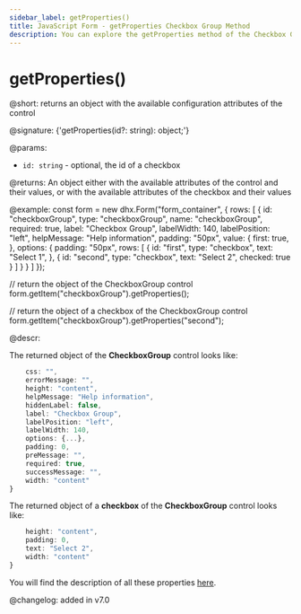 ```yaml
---
sidebar_label: getProperties()
title: JavaScript Form - getProperties Checkbox Group Method 
description: You can explore the getProperties method of the Checkbox Group control of Form in the documentation of the DHTMLX JavaScript UI library. Browse developer guides and API reference, try out code examples and live demos, and download a free 30-day evaluation version of DHTMLX Suite.
---
```


# getProperties()

@short: returns an object with the available configuration attributes of the control

@signature: {'getProperties(id?: string): object;'}

@params:
- `id: string` - optional, the id of a checkbox

@returns:
An object either with the available attributes of the control and their values, or with the available attributes of the checkbox and their values

@example:
const form = new dhx.Form("form_container", { 
    rows: [
        {
            id: "checkboxGroup",
            type: "checkboxGroup",
            name: "checkboxGroup",
            required: true,
            label: "Checkbox Group",
            labelWidth: 140,
            labelPosition: "left",
            helpMessage: "Help information",
            padding: "50px",
            value: {
                first: true,
            },
            options: {
                padding: "50px",
                rows: [
                    {
                        id: "first",
                        type: "checkbox",
                        text: "Select 1",
                    },
                    {
                        id: "second",
                        type: "checkbox",
                        text: "Select 2",
                        checked: true
                    }
                ]
            }
        }
     ]
});

// return the object of the CheckboxGroup control 
form.getItem("checkboxGroup").getProperties();

// return the object of a checkbox of the CheckboxGroup control 
form.getItem("checkboxGroup").getProperties("second");

@descr:

The returned object of the **CheckboxGroup** control looks like:

```javascript
    css: "",
	errorMessage: "",
	height: "content",
	helpMessage: "Help information",
	hiddenLabel: false,
	label: "Checkbox Group",
	labelPosition: "left",
	labelWidth: 140,
	options: {...},
	padding: 0,
	preMessage: "",
	required: true,
	successMessage: "",
	width: "content"
}
```

The returned object of a **checkbox** of the **CheckboxGroup** control looks like:

```javascript
	height: "content",
	padding: 0,
	text: "Select 2",
	width: "content"
}
```

You will find the description of all these properties [here](form/api/checkbox_group/api_checkboxgroup_properties.md).

@changelog: added in v7.0

